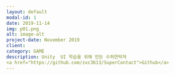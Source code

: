 ```yaml
---
layout: default
modal-id: 1
date: 2019-11-14
img: p01.png
alt: image-alt
project-date: November 2019
client: 
category: GAME
description: Unity  UI 학습을 위해 만든 수퍼연락처
<a href="https://github.com/zxc3613/SuperContact">Github</a>
---
```

